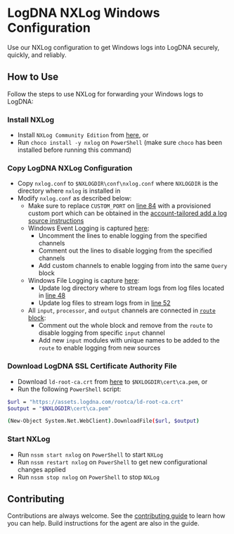 # LogDNA NXLog Windows Configuration

Use our NXLog configuration to get Windows logs into LogDNA securely, quickly, and reliably.

## How to Use

Follow the steps to use NXLog for forwarding your Windows logs to LogDNA:

### Install NXLog

* Install `NXLog Community Edition` from [here](https://nxlog.co/system/files/products/files/348/nxlog-ce-2.10.2150.msi), or
* Run `choco install -y nxlog` on `PowerShell` (make sure `choco` has been installed before running this command)

### Copy LogDNA NXLog Configuration

* Copy `nxlog.conf` to `$NXLOGDIR\conf\nxlog.conf` where `NXLOGDIR` is the directory where `nxlog` is installed in
* Modify `nxlog.conf` as described below:
	* Make sure to replace `CUSTOM_PORT` on [line 84](https://github.com/answerbook/nxlogdna-agent/blob/master/nxlog.conf#L84) with a provisioned custom port which can be obtained in the [account-tailored add a log source instructions](https://app.logdna.com/pages/add-host)
	* Windows Event Logging is captured [here](https://github.com/answerbook/nxlogdna-agent/blob/master/nxlog.conf#L61-L73):
		* Uncomment the lines to enable logging from the specified channels
		* Comment out the lines to disable logging from the specified channels
		* Add custom channels to enable logging from into the same `Query` block
	* Windows File Logging is capture [here](https://github.com/answerbook/nxlogdna-agent/blob/master/nxlog.conf#L47-L59):
		* Update log directory where to stream logs from log files located in [line 48](https://github.com/answerbook/nxlogdna-agent/blob/master/nxlog.conf#L48)
		* Update log files to stream logs from in [line 52](https://github.com/answerbook/nxlogdna-agent/blob/master/nxlog.conf#L52)
	* All `input`, `processor`, and `output` channels are connected in [`route` block](https://github.com/answerbook/nxlogdna-agent/blob/master/nxlog.conf#L89-L91):
		* Comment out the whole block and remove from the `route` to disable logging from specific `input` channel
		* Add new `input` modules with unique names to be added to the `route` to enable logging from new sources

### Download LogDNA SSL Certificate Authority File

* Download `ld-root-ca.crt` from [here](https://assets.logdna.com/rootca/ld-root-ca.crt) to `$NXLOGDIR\cert\ca.pem`, or
* Run the following `PowerShell` script:
```bash
$url = "https://assets.logdna.com/rootca/ld-root-ca.crt"
$output = "$NXLOGDIR\cert\ca.pem"

(New-Object System.Net.WebClient).DownloadFile($url, $output)
```
	
### Start NXLog

* Run `nssm start nxlog` on `PowerShell` to start `NXLog`
* Run `nssm restart nxlog` on `PowerShell` to get new configurational changes applied
* Run `nssm stop nxlog` on `PowerShell` to stop `NXLog`

## Contributing

Contributions are always welcome. See the [contributing guide](/CONTRIBUTING.md) to learn how you can help. Build instructions for the agent are also in the guide.
